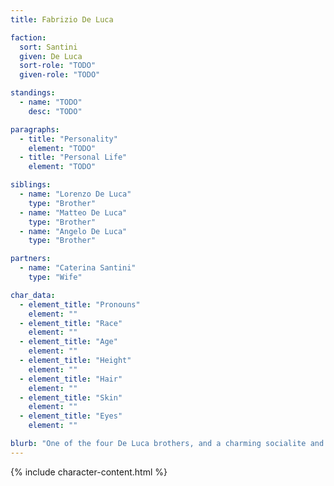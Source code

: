 ```yaml
---
title: Fabrizio De Luca

faction:
  sort: Santini
  given: De Luca
  sort-role: "TODO"
  given-role: "TODO"

standings:
  - name: "TODO"
    desc: "TODO"

paragraphs:
  - title: "Personality"
    element: "TODO"
  - title: "Personal Life"
    element: "TODO"

siblings:
  - name: "Lorenzo De Luca"
    type: "Brother"
  - name: "Matteo De Luca"
    type: "Brother"
  - name: "Angelo De Luca"
    type: "Brother"

partners:
  - name: "Caterina Santini"
    type: "Wife"

char_data:
  - element_title: "Pronouns"
    element: ""
  - element_title: "Race"
    element: ""
  - element_title: "Age"
    element: ""
  - element_title: "Height"
    element: ""
  - element_title: "Hair"
    element: ""
  - element_title: "Skin"
    element: ""
  - element_title: "Eyes"
    element: ""

blurb: "One of the four De Luca brothers, and a charming socialite and heir to a vast fortune amassed through potentially questionable means. His engagement to Caterina was arranged hastily to fulfill familial obligations and maintain appearances within high society."
---
```


{% include character-content.html %}